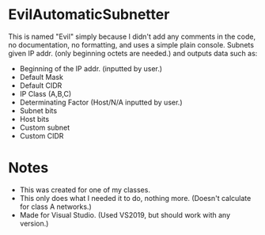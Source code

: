 # EvilAutomaticSubnetter
This is named "Evil" simply because I didn't add any comments in the code, no documentation, no formatting, and uses a simple plain console.
Subnets given IP addr. (only beginning octets are needed.) and outputs data such as:
  * Beginning of the IP addr. (inputted by user.)
  * Default Mask
  * Default CIDR
  * IP Class (A,B,C)
  * Determinating Factor (Host/N/A inputted by user.)
  * Subnet bits
  * Host bits
  * Custom subnet
  * Custom CIDR
# Notes
  * This was created for one of my classes.
  * This only does what I needed it to do, nothing more. (Doesn't calculate for class A networks.)
  * Made for Visual Studio. (Used VS2019, but should work with any version.)
